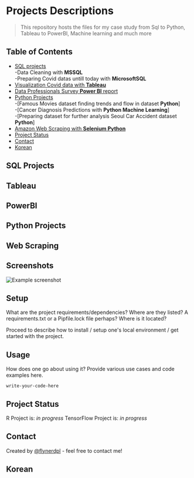 # Projects Descriptions
>This repository hosts the files for my case study from Sql to Python, Tableau to PowerBI, Machine learning and much more
## Table of Contents
* [SQL projects](#sql-projects)
  <br>-Data Cleaning with **MSSQL** <br>
  -Preparing Covid datas untill today with **MicrosoftSQL**
* [Visualization Covid data with **Tableau**](#tableau)
* [Data Professionals Survey **Power BI** report](#powerbi)
* [Python Projects](#python-projects)
 <br> -[Famous Movies dataset finding trends and flow in dataset **Python**]<br>
  -[Cancer Diagnosis Predictions with **Python Machine Learning**]<br>
  -[Preparing dataset for further analysis Seoul Car Accident dataset **Python**]
* [Amazon Web Scraping with **Selenium Python**](#web-scraping)
* [Project Status](#project-status)
* [Contact](#contact)
* [Korean](#korean)
<!-- * [License](#license) -->
## SQL Projects


## Tableau

## PowerBI


## Python Projects



## Web Scraping












## Screenshots
![Example screenshot](./img/screenshot.png)
<!-- If you have screenshots you'd like to share, include them here. -->


## Setup
What are the project requirements/dependencies? Where are they listed? A requirements.txt or a Pipfile.lock file perhaps? Where is it located?

Proceed to describe how to install / setup one's local environment / get started with the project.


## Usage
How does one go about using it?
Provide various use cases and code examples here.

`write-your-code-here`


## Project Status
R Project is: _in progress_ 
TensorFlow Project is:  _in progress_ 





## Contact
Created by [@flynerdpl](https://www.flynerd.pl/) - feel free to contact me!


## Korean


<!-- Optional -->
<!-- ## License -->
<!-- This project is open source and available under the [... License](). -->

<!-- You don't have to include all sections - just the one's relevant to your project -->
